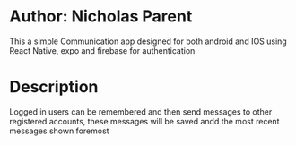 # Author: Nicholas Parent

This a simple Communication app designed for both android and IOS using React Native, expo and firebase for authentication

# Description
Logged in users can be remembered and then send messages to other registered accounts, these messages will be saved andd the most recent messages shown foremost

